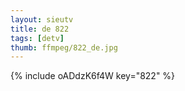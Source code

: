 ```yaml
--- 
layout: sieutv
title: de 822
tags: [detv]
thumb: ffmpeg/822_de.jpg
---
```

{% include oADdzK6f4W key="822" %} 
